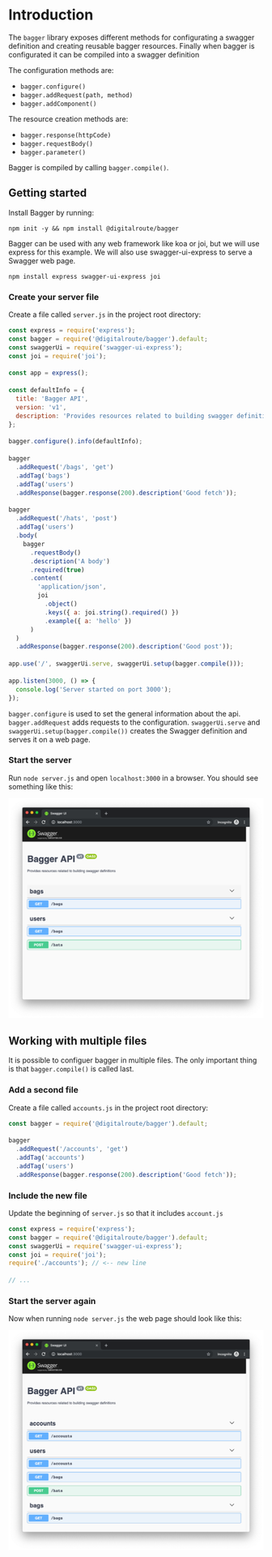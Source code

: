 # Introduction

The `bagger` library exposes different methods for configurating a swagger definition and creating reusable bagger resources. Finally when bagger is configurated it can be compiled into a swagger definition

The configuration methods are:

- `bagger.configure()`
- `bagger.addRequest(path, method)`
- `bagger.addComponent()`

The resource creation methods are:

- `bagger.response(httpCode)`
- `bagger.requestBody()`
- `bagger.parameter()`

Bagger is compiled by calling `bagger.compile()`.

## Getting started

Install Bagger by running:

```
npm init -y && npm install @digitalroute/bagger
```

Bagger can be used with any web framework like koa or joi, but we will use express for this example. We will also use swagger-ui-express to serve a Swagger web page.

```
npm install express swagger-ui-express joi
```

### Create your server file

Create a file called `server.js` in the project root directory:

```js
const express = require('express');
const bagger = require('@digitalroute/bagger').default;
const swaggerUi = require('swagger-ui-express');
const joi = require('joi');

const app = express();

const defaultInfo = {
  title: 'Bagger API',
  version: 'v1',
  description: 'Provides resources related to building swagger definitions'
};

bagger.configure().info(defaultInfo);

bagger
  .addRequest('/bags', 'get')
  .addTag('bags')
  .addTag('users')
  .addResponse(bagger.response(200).description('Good fetch'));

bagger
  .addRequest('/hats', 'post')
  .addTag('users')
  .body(
    bagger
      .requestBody()
      .description('A body')
      .required(true)
      .content(
        'application/json',
        joi
          .object()
          .keys({ a: joi.string().required() })
          .example({ a: 'hello' })
      )
  )
  .addResponse(bagger.response(200).description('Good post'));

app.use('/', swaggerUi.serve, swaggerUi.setup(bagger.compile()));

app.listen(3000, () => {
  console.log('Server started on port 3000');
});
```

`bagger.configure` is used to set the general information about the api. `bagger.addRequest` adds requests to the configuration. `swaggerUi.serve` and `swaggerUi.setup(bagger.compile())` creates the Swagger definition and serves it on a web page.

### Start the server

Run `node server.js` and open `localhost:3000` in a browser. You should see something like this:

![simple swagger page](./images/simple-swagger-page.png)

## Working with multiple files

It is possible to configuer bagger in multiple files. The only important thing is that `bagger.compile()` is called last.

### Add a second file

Create a file called `accounts.js` in the project root directory:

```js
const bagger = require('@digitalroute/bagger').default;

bagger
  .addRequest('/accounts', 'get')
  .addTag('accounts')
  .addTag('users')
  .addResponse(bagger.response(200).description('Good fetch'));
```

### Include the new file

Update the beginning of `server.js` so that it includes `account.js`

```js
const express = require('express');
const bagger = require('@digitalroute/bagger').default;
const swaggerUi = require('swagger-ui-express');
const joi = require('joi');
require('./accounts'); // <-- new line

// ...
```

### Start the server again

Now when running `node server.js` the web page should look like this:

![Swagger page from multiple files](./images/multiple-files-simple.png)
